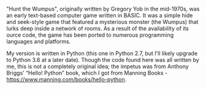 "Hunt the Wumpus", originally written by Gregory Yob in the mid-1970s, was an early text-based computer game written in BASIC. It was a simple hide and seek-style game that featured a mysterious monster (the Wumpus) that lurks deep inside a network of rooms. As a result of the availability of its ource code, the game has been ported to numerous programming languages and platforms. 

My version is written in Python (this one in Python 2.7, but I'll likely upgrade to Python 3.6 at a later date). Though the code found here was all written by me, this is not a completely original idea; the impetus was from Anthony Briggs' “Hello! Python” book, which I got from Manning Books - https://www.manning.com/books/hello-python. 
